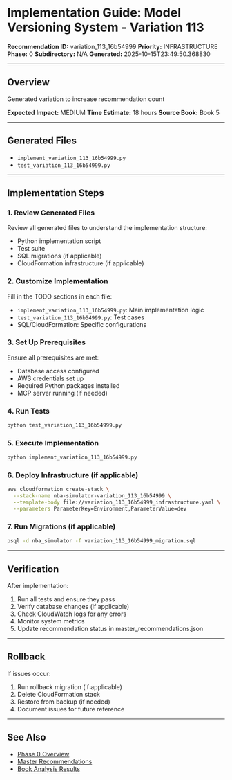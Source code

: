 # Implementation Guide: Model Versioning System - Variation 113

**Recommendation ID:** variation_113_16b54999
**Priority:** INFRASTRUCTURE
**Phase:** 0
**Subdirectory:** N/A
**Generated:** 2025-10-15T23:49:50.368830

---

## Overview

Generated variation to increase recommendation count

**Expected Impact:** MEDIUM
**Time Estimate:** 18 hours
**Source Book:** Book 5

---

## Generated Files

- `implement_variation_113_16b54999.py`
- `test_variation_113_16b54999.py`

---

## Implementation Steps

### 1. Review Generated Files

Review all generated files to understand the implementation structure:
- Python implementation script
- Test suite
- SQL migrations (if applicable)
- CloudFormation infrastructure (if applicable)

### 2. Customize Implementation

Fill in the TODO sections in each file:
- `implement_variation_113_16b54999.py`: Main implementation logic
- `test_variation_113_16b54999.py`: Test cases
- SQL/CloudFormation: Specific configurations

### 3. Set Up Prerequisites

Ensure all prerequisites are met:
- Database access configured
- AWS credentials set up
- Required Python packages installed
- MCP server running (if needed)

### 4. Run Tests

```bash
python test_variation_113_16b54999.py
```

### 5. Execute Implementation

```bash
python implement_variation_113_16b54999.py
```

### 6. Deploy Infrastructure (if applicable)

```bash
aws cloudformation create-stack \
  --stack-name nba-simulator-variation_113_16b54999 \
  --template-body file://variation_113_16b54999_infrastructure.yaml \
  --parameters ParameterKey=Environment,ParameterValue=dev
```

### 7. Run Migrations (if applicable)

```bash
psql -d nba_simulator -f variation_113_16b54999_migration.sql
```

---

## Verification

After implementation:
1. Run all tests and ensure they pass
2. Verify database changes (if applicable)
3. Check CloudWatch logs for any errors
4. Monitor system metrics
5. Update recommendation status in master_recommendations.json

---

## Rollback

If issues occur:
1. Run rollback migration (if applicable)
2. Delete CloudFormation stack
3. Restore from backup (if needed)
4. Document issues for future reference

---

## See Also

- [Phase 0 Overview](/Users/ryanranft/nba-simulator-aws/docs/phases/phase_0/)
- [Master Recommendations](/Users/ryanranft/nba-mcp-synthesis/analysis_results/master_recommendations.json)
- [Book Analysis Results](/Users/ryanranft/nba-mcp-synthesis/analysis_results/)
